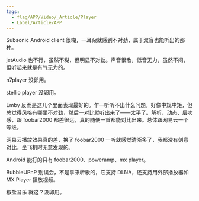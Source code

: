 ```yaml
---
tags:
  - flag/APP/Video/_Article/Player
  - Label/Article/APP
---
```


Subsonic Android client 很糊，一耳朵就感到不对劲，属于双盲也能听出的那种。

jetAudio 也不行，虽然不糊，但明显不对劲。声音很散，低音无力，虽然不闷，但听起来就是有气无力的。

n7player 没卵用。

stellio player 没卵用。

Emby 反而是这几个里面表现最好的。乍一听听不出什么问题，好像中规中矩，但总觉得风格有哪里不对劲，然后一对比就听出来了——太平了。解析、动态、层次感，跟 foobar2000 都差很远，真的随便一首都能对比出来。总体跟网易云一个等级。

网易云播放效果真的差，换了 foobar2000 一听就感觉清晰多了，我都没有刻意对比，坐飞机时无意发现的。

Android 能打的只有 foobar2000、poweramp、mx player。

BubbleUPnP 别误会，不是拿来听歌的，它支持 DLNA，还支持用外部播放器如 MX Player 播放视频。

椒盐音乐 就这？没卵用。
